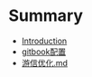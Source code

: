 # Summary

* [Introduction](README.md)
* [gitbook配置](gitbookpei-zhi.md)
* [游信优化.md](you-xin-you-5316-md.md)

